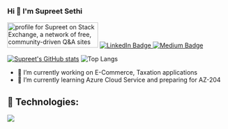 ### Hi 👋 I'm Supreet Sethi

<div id="badges">
  <a target="_blank" href="https://stackexchange.com/users/1838322"><img src="https://stackexchange.com/users/flair/1838322.png" width="208" height="58" alt="profile for Supreet on Stack Exchange, a network of free, community-driven Q&amp;A sites" title="profile for Supreet on     Stack Exchange, a network of free, community-driven Q&amp;A sites"></a>
  <a target="_blank" href="https://www.linkedin.com/in/supreet-sethi-21a79b16/">
    <img src="https://img.shields.io/badge/LinkedIn-blue?style=for-the-badge&logo=linkedin&logoColor=white" alt="LinkedIn Badge"/>
  </a>
  <a target="_blank" href="https://medium.com/@supreet1986">
    <img src="https://img.shields.io/badge/Medium-12100E?style=for-the-badge&logo=medium&logoColor=white" alt="Medium Badge"/>
  </a>
</div>

[![Supreet's GitHub stats](https://github-readme-stats.vercel.app/api?username=supreetsethi&show_icons=true&theme=dark&layout=compact)](https://github.com/supreetsethi/github-readme-stats)
![Top Langs](https://github-readme-stats.vercel.app/api/top-langs/?username=supreetsethi&layout=compact&theme=dark#gh-dark-mode-only)

<!--**supreetsethi/supreetsethi** is a ✨ _special_ ✨ repository because its `README.md` (this file) appears on your GitHub profile.-->

- 🔭 I’m currently working on E-Commerce, Taxation applications 
- 🌱 I’m currently learning Azure Cloud Service and preparing for AZ-204
<!--- - ⚡ Technologies: Asp.NET, SQL Server, MVC, Angular, Node, JavaScript, JQuery, MongoDB, ExpressJS, HTML5, ES6+, Azure Service
 👯 I’m looking to collaborate on ...
- 🤔 I’m looking for help with ...
- 💬 Ask me about ...
- 📫 How to reach me: ...
- 😄 Pronouns: ...
- ⚡ Fun fact: ...
-->
## 🧰 Technologies:
<p align="left">
  <a href="https://skillicons.dev">
    <img src="https://skillicons.dev/icons?i=angular,cs,azure,dotnet,visualcode,visualstudio,bootstrap,CSS,tailwind,html,js,jquery,git,kubernetes,docker,mongodb,nodejs,postman,express,tailwind,ts&perline=30&theme=light" />
  </a>
</p>
